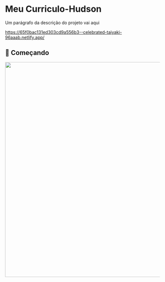 # Meu Curriculo-Hudson

Um parágrafo da descrição do projeto vai aqui

https://65f0bac131ed303cd9a556b3--celebrated-taiyaki-96aaab.netlify.app/

## 🚀 Começando
<div align="center">
<img src="https://github.com/HudsonRBJr/Curriculo-Hudson/assets/162808613/bb535b98-c646-484b-9363-f0c29ce8e61a" width="700px" />
</div>

